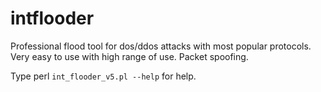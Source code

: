 # intflooder
Professional flood tool for dos/ddos attacks with most popular protocols. Very easy to use with high range of use. Packet spoofing. 

Type perl `int_flooder_v5.pl --help` for help.
